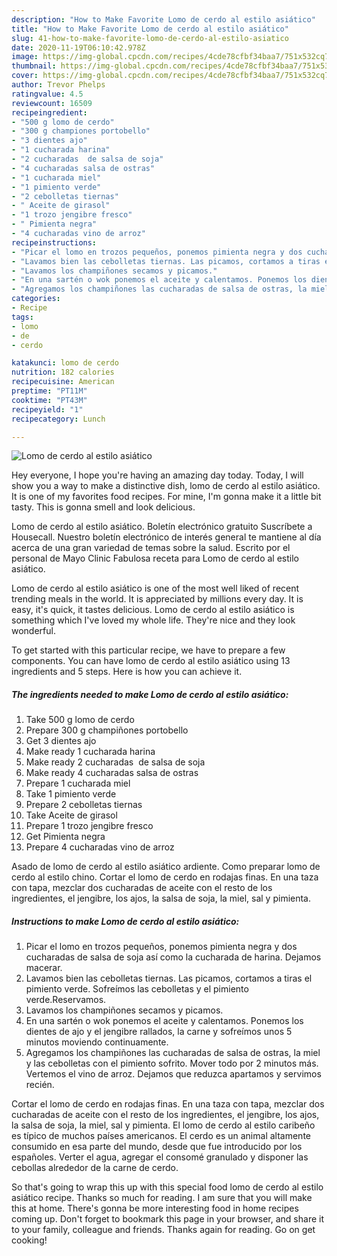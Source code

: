```yaml
---
description: "How to Make Favorite Lomo de cerdo al estilo asiático"
title: "How to Make Favorite Lomo de cerdo al estilo asiático"
slug: 41-how-to-make-favorite-lomo-de-cerdo-al-estilo-asiatico
date: 2020-11-19T06:10:42.978Z
image: https://img-global.cpcdn.com/recipes/4cde78cfbf34baa7/751x532cq70/lomo-de-cerdo-al-estilo-asiatico-foto-principal.jpg
thumbnail: https://img-global.cpcdn.com/recipes/4cde78cfbf34baa7/751x532cq70/lomo-de-cerdo-al-estilo-asiatico-foto-principal.jpg
cover: https://img-global.cpcdn.com/recipes/4cde78cfbf34baa7/751x532cq70/lomo-de-cerdo-al-estilo-asiatico-foto-principal.jpg
author: Trevor Phelps
ratingvalue: 4.5
reviewcount: 16509
recipeingredient:
- "500 g lomo de cerdo"
- "300 g championes portobello"
- "3 dientes ajo"
- "1 cucharada harina"
- "2 cucharadas  de salsa de soja"
- "4 cucharadas salsa de ostras"
- "1 cucharada miel"
- "1 pimiento verde"
- "2 cebolletas tiernas"
- " Aceite de girasol"
- "1 trozo jengibre fresco"
- " Pimienta negra"
- "4 cucharadas vino de arroz"
recipeinstructions:
- "Picar el lomo en trozos pequeños, ponemos pimienta negra y dos cucharadas de salsa de soja así como la cucharada de harina. Dejamos macerar."
- "Lavamos bien las cebolletas tiernas. Las picamos, cortamos a tiras el pimiento verde. Sofreímos las cebolletas y el pimiento verde.Reservamos."
- "Lavamos los champiñones secamos y picamos."
- "En una sartén o wok ponemos el aceite y calentamos. Ponemos los dientes de ajo y el jengibre rallados, la carne y sofreímos unos 5 minutos moviendo continuamente."
- "Agregamos los champiñones las cucharadas de salsa de ostras, la miel y las cebolletas con el pimiento sofrito. Mover todo por 2 minutos más. Vertemos el vino de arroz. Dejamos que reduzca apartamos y servimos recién."
categories:
- Recipe
tags:
- lomo
- de
- cerdo

katakunci: lomo de cerdo 
nutrition: 182 calories
recipecuisine: American
preptime: "PT11M"
cooktime: "PT43M"
recipeyield: "1"
recipecategory: Lunch

---
```



![Lomo de cerdo al estilo asiático](https://img-global.cpcdn.com/recipes/4cde78cfbf34baa7/751x532cq70/lomo-de-cerdo-al-estilo-asiatico-foto-principal.jpg)

Hey everyone, I hope you're having an amazing day today. Today, I will show you a way to make a distinctive dish, lomo de cerdo al estilo asiático. It is one of my favorites food recipes. For mine, I'm gonna make it a little bit tasty. This is gonna smell and look delicious.

Lomo de cerdo al estilo asiático. Boletín electrónico gratuito Suscríbete a Housecall. Nuestro boletín electrónico de interés general te mantiene al día acerca de una gran variedad de temas sobre la salud. Escrito por el personal de Mayo Clinic Fabulosa receta para Lomo de cerdo al estilo asiático.

Lomo de cerdo al estilo asiático is one of the most well liked of recent trending meals in the world. It is appreciated by millions every day. It is easy, it's quick, it tastes delicious. Lomo de cerdo al estilo asiático is something which I've loved my whole life. They're nice and they look wonderful.


To get started with this particular recipe, we have to prepare a few components. You can have lomo de cerdo al estilo asiático using 13 ingredients and 5 steps. Here is how you can achieve it.

<!--inarticleads1-->

##### The ingredients needed to make Lomo de cerdo al estilo asiático:

1. Take 500 g lomo de cerdo
1. Prepare 300 g champiñones portobello
1. Get 3 dientes ajo
1. Make ready 1 cucharada harina
1. Make ready 2 cucharadas ​ de salsa de soja
1. Make ready 4 cucharadas salsa de ostras
1. Prepare 1 cucharada miel
1. Take 1 pimiento verde
1. Prepare 2 cebolletas tiernas
1. Take  Aceite de girasol
1. Prepare 1 trozo jengibre fresco
1. Get  Pimienta negra
1. Prepare 4 cucharadas vino de arroz


Asado de lomo de cerdo al estilo asiático ardiente. Como preparar lomo de cerdo al estilo chino. Cortar el lomo de cerdo en rodajas finas. En una taza con tapa, mezclar dos cucharadas de aceite con el resto de los ingredientes, el jengibre, los ajos, la salsa de soja, la miel, sal y pimienta. 

<!--inarticleads2-->

##### Instructions to make Lomo de cerdo al estilo asiático:

1. Picar el lomo en trozos pequeños, ponemos pimienta negra y dos cucharadas de salsa de soja así como la cucharada de harina. Dejamos macerar.
1. Lavamos bien las cebolletas tiernas. Las picamos, cortamos a tiras el pimiento verde. Sofreímos las cebolletas y el pimiento verde.Reservamos.
1. Lavamos los champiñones secamos y picamos.
1. En una sartén o wok ponemos el aceite y calentamos. Ponemos los dientes de ajo y el jengibre rallados, la carne y sofreímos unos 5 minutos moviendo continuamente.
1. Agregamos los champiñones las cucharadas de salsa de ostras, la miel y las cebolletas con el pimiento sofrito. Mover todo por 2 minutos más. Vertemos el vino de arroz. Dejamos que reduzca apartamos y servimos recién.


Cortar el lomo de cerdo en rodajas finas. En una taza con tapa, mezclar dos cucharadas de aceite con el resto de los ingredientes, el jengibre, los ajos, la salsa de soja, la miel, sal y pimienta. El lomo de cerdo al estilo caribeño es típico de muchos países americanos. El cerdo es un animal altamente consumido en esa parte del mundo, desde que fue introducido por los españoles. Verter el agua, agregar el consomé granulado y disponer las cebollas alrededor de la carne de cerdo. 

So that's going to wrap this up with this special food lomo de cerdo al estilo asiático recipe. Thanks so much for reading. I am sure that you will make this at home. There's gonna be more interesting food in home recipes coming up. Don't forget to bookmark this page in your browser, and share it to your family, colleague and friends. Thanks again for reading. Go on get cooking!
